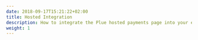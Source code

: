 ```yaml
---
date: 2018-09-17T15:21:22+02:00
title: Hosted Integration
description: How to integrate the Plue hosted payments page into your existing payments flow
weight: 1
---
```

